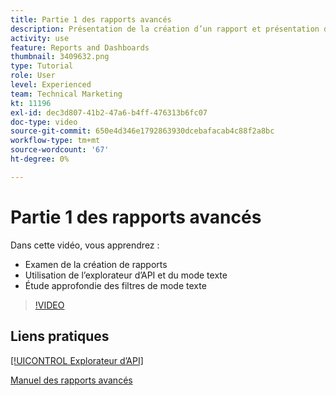 ```yaml
---
title: Partie 1 des rapports avancés
description: Présentation de la création d’un rapport et présentation de [!UICONTROL Explorateur d’API] et le mode texte, ainsi qu’une étude approfondie des filtres de mode texte.
activity: use
feature: Reports and Dashboards
thumbnail: 3409632.png
type: Tutorial
role: User
level: Experienced
team: Technical Marketing
kt: 11196
exl-id: dec3d807-41b2-47a6-b4ff-476313b6fc07
doc-type: video
source-git-commit: 650e4d346e1792863930dcebafacab4c88f2a8bc
workflow-type: tm+mt
source-wordcount: '67'
ht-degree: 0%

---
```


# Partie 1 des rapports avancés

Dans cette vidéo, vous apprendrez :

* Examen de la création de rapports
* Utilisation de l’explorateur d’API et du mode texte
* Étude approfondie des filtres de mode texte

>[!VIDEO](https://video.tv.adobe.com/v/3409632/?quality=12&learn=on)

## Liens pratiques

[[!UICONTROL Explorateur d’API]](https://developer.adobe.com/workfront/api-explorer/)

[Manuel des rapports avancés](/help/assets/advanced-reporting-manual.pdf)
